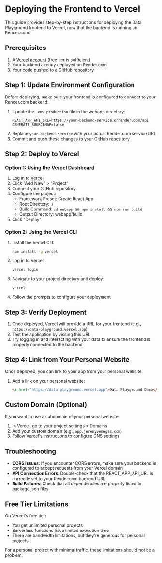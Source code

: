# Deploying the Frontend to Vercel

This guide provides step-by-step instructions for deploying the Data Playground frontend to Vercel, now that the backend is running on Render.com.

## Prerequisites

1. A [Vercel account](https://vercel.com/signup) (free tier is sufficient)
2. Your backend already deployed on Render.com
3. Your code pushed to a GitHub repository

## Step 1: Update Environment Configuration

Before deploying, make sure your frontend is configured to connect to your Render.com backend:

1. Update the `.env.production` file in the webapp directory:
   ```
   REACT_APP_API_URL=https://your-backend-service.onrender.com/api
   GENERATE_SOURCEMAP=false
   ```
2. Replace `your-backend-service` with your actual Render.com service URL
3. Commit and push these changes to your GitHub repository

## Step 2: Deploy to Vercel

### Option 1: Using the Vercel Dashboard

1. Log in to [Vercel](https://vercel.com)
2. Click "Add New" > "Project"
3. Connect your GitHub repository
4. Configure the project:
   - Framework Preset: Create React App
   - Root Directory: ./
   - Build Command: `cd webapp && npm install && npm run build`
   - Output Directory: webapp/build
5. Click "Deploy"

### Option 2: Using the Vercel CLI

1. Install the Vercel CLI:
   ```bash
   npm install -g vercel
   ```
2. Log in to Vercel:
   ```bash
   vercel login
   ```
3. Navigate to your project directory and deploy:
   ```bash
   vercel
   ```
4. Follow the prompts to configure your deployment

## Step 3: Verify Deployment

1. Once deployed, Vercel will provide a URL for your frontend (e.g., `https://data-playground.vercel.app`)
2. Test the application by visiting this URL
3. Try logging in and interacting with your data to ensure the frontend is properly connected to the backend

## Step 4: Link from Your Personal Website

Once deployed, you can link to your app from your personal website:

1. Add a link on your personal website:
   ```html
   <a href="https://data-playground.vercel.app">Data Playground Demo</a>
   ```

## Custom Domain (Optional)

If you want to use a subdomain of your personal website:

1. In Vercel, go to your project settings > Domains
2. Add your custom domain (e.g., `app.jeremyvenegas.com`)
3. Follow Vercel's instructions to configure DNS settings

## Troubleshooting

- **CORS Issues**: If you encounter CORS errors, make sure your backend is configured to accept requests from your Vercel domain
- **API Connection Errors**: Double-check that the REACT_APP_API_URL is correctly set to your Render.com backend URL
- **Build Failures**: Check that all dependencies are properly listed in package.json files

## Free Tier Limitations

On Vercel's free tier:
- You get unlimited personal projects
- Serverless functions have limited execution time
- There are bandwidth limitations, but they're generous for personal projects

For a personal project with minimal traffic, these limitations should not be a problem. 